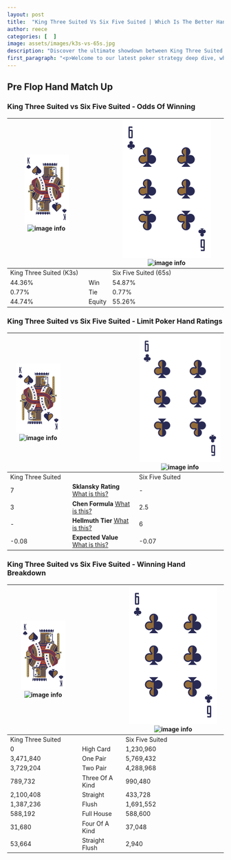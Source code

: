 ```yaml
---
layout: post
title:  "King Three Suited Vs Six Five Suited | Which Is The Better Hand In Poker? A Complete Guide"
author: reece
categories: [  ]
image: assets/images/k3s-vs-65s.jpg
description: "Discover the ultimate showdown between King Three Suited and Six Five Suited in poker! Uncover the odds, strategies, and scenarios where one hand triumphs over the other. Get ready to up your poker game with this thrilling analysis."
first_paragraph: "<p>Welcome to our latest poker strategy deep dive, where we're pitting two distinct hands against each other in a high-stakes showdown: King Three Suited vs Six Five Suited.</p><p>In the dynamic world of poker, every decision counts, and knowing which hand holds the upper hand is key to your success at the table.</p><p>In this article, we'll dissect these two hands, explore the scenarios where one dominates the other, and equip you with the knowledge to make strategic choices that can tip the odds in your favor.</p><p>Get ready to unravel the intriguing dynamics of these poker hands and elevate your game to new heights.</p>"
---
```




[comment]: # (sp0)

## Pre Flop Hand Match Up

<div class="table hand-ratings" markdown="1"> 



### King Three Suited vs Six Five Suited - Odds Of Winning


    
| ![image info](assets/images/hand1/K.png) ![image info](assets/images/hand1/3s.png) |  | ![image info](assets/images/hand2/6.png) ![image info](assets/images/hand2/5s.png) |
| -------- | -------- | -------- |
| King Three Suited (K3s) |  | Six Five Suited (65s) |
| 44.36% | Win | 54.87% |
| 0.77% | Tie | 0.77% |
| 44.74% | Equity | 55.26% |




[comment]: # (sp1)



### King Three Suited vs Six Five Suited - Limit Poker Hand Ratings


    
| ![image info](assets/images/hand1/K.png) ![image info](assets/images/hand1/3s.png) |  | ![image info](assets/images/hand2/6.png) ![image info](assets/images/hand2/5s.png) |
| -------- | -------- | -------- |
| King Three Suited |  | Six Five Suited |
| 7 | **Sklansky Rating** [What is this?](/sklansky-rating-explained) | - |
| 3 | **Chen Formula** [What is this?](/chen-formula-explained) | 2.5 |
| - | **Hellmuth Tier** [What is this?](/Hellmuth-tier-explained) | 6 |
| -0.08 | **Expected Value** [What is this?](/expected-value-explained) | -0.07 |




[comment]: # (sp2)



### King Three Suited vs Six Five Suited - Winning Hand Breakdown


    
| ![image info](assets/images/hand1/K.png) ![image info](assets/images/hand1/3s.png) |  | ![image info](assets/images/hand2/6.png) ![image info](assets/images/hand2/5s.png) |
| -------- | -------- | -------- |
| King Three Suited |  | Six Five Suited |
| 0 | High Card | 1,230,960 |
| 3,471,840 | One Pair | 5,769,432 |
| 3,729,204 | Two Pair | 4,288,968 |
| 789,732 | Three Of A Kind | 990,480 |
| 2,100,408 | Straight | 433,728 |
| 1,387,236 | Flush | 1,691,552 |
| 588,192 | Full House | 588,600 |
| 31,680 | Four Of A Kind | 37,048 |
| 53,664 | Straight Flush | 2,940 |




[comment]: # (sp3)



</div>

[comment]: # (sp4)



[comment]: # (sp5)

